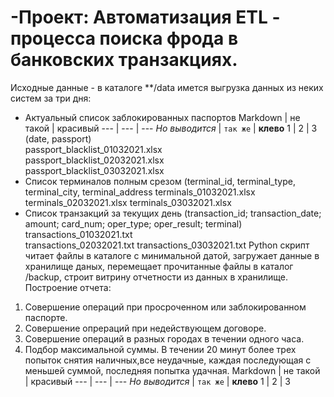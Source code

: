 # -Проект: Автоматизация ETL - процесса поиска фрода в банковских транзакциях.
Исходные данные -  в каталоге **/data  имется выгрузка данных из неких систем за три дня:
- Актуальный список заблокированных паспортов
Markdown | не такой | красивый
--- | --- | ---
*Но выводится* | `так же` | **клево**
1 | 2 | 3
(date, passport)<br>
passport_blacklist_01032021.xlsx<br>
passport_blacklist_02032021.xlsx<br>
passport_blacklist_03032021.xlsx
- Список терминалов полным срезом (terminal_id, terminal_type, terminal_city, terminal_address
terminals_01032021.xlsx
terminals_02032021.xlsx 
terminals_03032021.xlsx
- Список транзакций за текущих день (transaction_id; transaction_date; amount; card_num; oper_type; oper_result; terminal)
transactions_01032021.txt  
transactions_02032021.txt 
transactions_03032021.txt
Python скрипт читает файлы в каталоге с минимальной датой, загружает данные в хранилище даных, перемещает прочитанные файлы в каталог /backup, строит витрину отчетности из данных в хранилище.
Построение отчета:
1. Совершение операций при просроченном или заблокированном паспорте.
2. Совершение опрераций при недействующем договоре.
3. Совершение операций в разных городах в течении одного часа.
4. Подбор максимальной суммы. В течении 20 минут более трех попыток снятия наличных,все неудачные, каждая последующая с меньшей суммой, последняя попытка удачная. 
Markdown | не такой | красивый
--- | --- | ---
*Но выводится* | `так же` | **клево**
1 | 2 | 3
